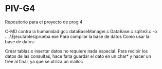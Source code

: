# PIV-G4
Repositorio para el proyecto de prog 4

C-MD contra la humanidad
gcc dataBaseManager.c DataBase.c sqlite3.c -o ..\..\Ejecutables\prueba.exe Para compilar la base de datos
Como usar la base de datos:

Crear tablas o insertar datos no requiere nada especial.
Para recibir los datos de las consultas, hace falta guardar el dato en un char* y hacer un free al final, ya que se utiliza un malloc

